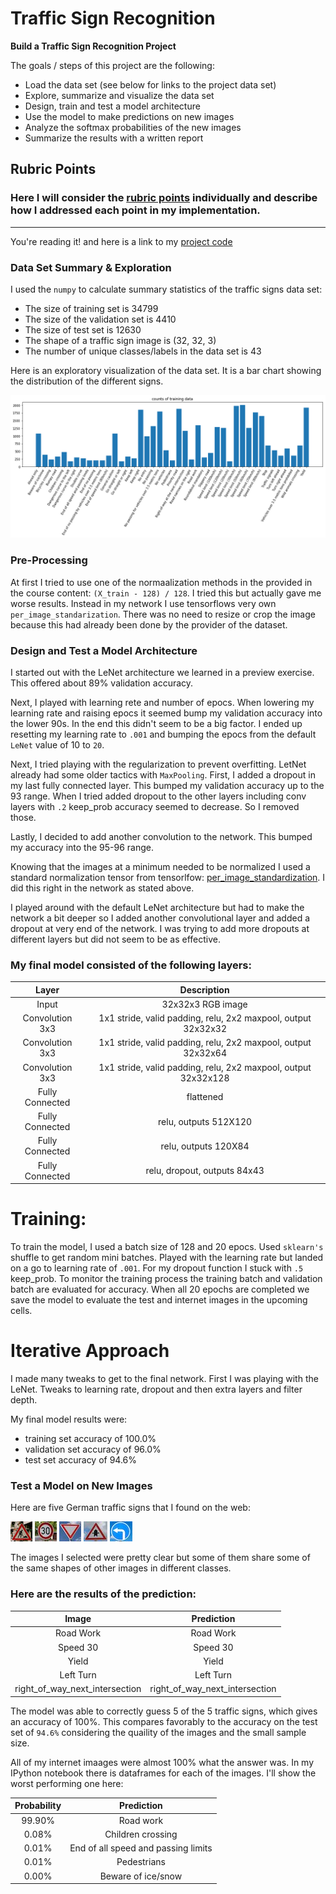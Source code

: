 # **Traffic Sign Recognition** 

**Build a Traffic Sign Recognition Project**

The goals / steps of this project are the following:
* Load the data set (see below for links to the project data set)
* Explore, summarize and visualize the data set
* Design, train and test a model architecture
* Use the model to make predictions on new images
* Analyze the softmax probabilities of the new images
* Summarize the results with a written report


[//]: # (Image References)

[image1]: bar_chart_training_data.png "Visualization"
[image2]: ./examples/grayscale.jpg "Grayscaling"
[image3]: ./examples/random_noise.jpg "Random Noise"
[image4]: construction.png "Traffic Sign 1"
[image5]: speed_30.jpg "Traffic Sign 2"
[image6]: yield.jpg "Traffic Sign 3"
[image7]: right_of_way_next_intersection.jpg "Traffic Sign 4"
[image8]: left_arrow.jpg "Traffic Sign 5"

## Rubric Points
### Here I will consider the [rubric points](https://review.udacity.com/#!/rubrics/481/view) individually and describe how I addressed each point in my implementation.  

---

You're reading it! and here is a link to my [project code](https://github.com/blown302/german-traffic-sign-detection/blob/master/Traffic_Sign_Classifier.ipynb)

### Data Set Summary & Exploration

I used the `numpy` to calculate summary statistics of the traffic signs data set:

* The size of training set is 34799
* The size of the validation set is 4410
* The size of test set is 12630
* The shape of a traffic sign image is (32, 32, 3)
* The number of unique classes/labels in the data set is 43

Here is an exploratory visualization of the data set. It is a bar chart showing the distribution of the different signs. 

![alt text][image1]

### Pre-Processing

At first I tried to use one of the normaalization methods in the provided in the course content: `(X_train - 128) / 128`. I tried this but actually gave me worse results. Instead in my network I use tensorflows very own `per_image_standarization`.  There was no need to resize or crop the image because this had already been done by the provider of the dataset. 

### Design and Test a Model Architecture

I started out with the LeNet architecture we learned in a preview exercise. This offered about 89% validation accuracy. 

Next, I played with learning rete and number of epocs. When lowering my learning rate and raising epocs it seemed bump my validation accuracy into the lower 90s. In the end this didn't seem to be a big factor. I ended up resetting my learning rate to `.001` and bumping the epocs from the default `LeNet` value of 10 to `20`.

Next, I tried playing with the regularization to prevent overfitting. LetNet already had some older tactics with `MaxPooling`. First, I added a dropout in my last fully connected layer. This bumped my validation accuracy up to the 93 range. When I tried added dropout to the other layers including conv layers with `.2` keep_prob accuracy seemed to decrease. So I removed those.

Lastly, I decided to add another convolution to the network. This bumped my accuracy into the 95-96 range.

Knowing that the images at a minimum needed to be normalized I used a standard normalization tensor from tensorlfow: [per_image_standardization](https://www.tensorflow.org/api_docs/python/tf/image/per_image_standardization). I did this right in the network as stated above.



I played around with the default LeNet architecture but had to make the network a bit deeper so I added another convolutional layer and added a dropout at very end of the network. I was trying to add more dropouts at different layers but did not seem to be as effective. 

### My final model consisted of the following layers:

| Layer         		|     Description	        					| 
|:---------------------:|:---------------------------------------------:| 
| Input         		| 32x32x3 RGB image   							| 
| Convolution 3x3       | 1x1 stride, valid padding, relu, 2x2 maxpool, output 32x32x32|				|
| Convolution 3x3	    | 1x1 stride, valid padding, relu, 2x2 maxpool, output 32x32x64|
| Convolution 3x3		| 1x1 stride, valid padding, relu, 2x2 maxpool, output 32x32x128|
| Fully Connected       | flattened    									|
| Fully Connected		| relu, outputs 512X120 						|
| Fully Connected       | relu, outputs 120X84  						|	
| Fully Connected       | relu, dropout, outputs 84x43                  |

# Training:

To train the model, I used a batch size of 128 and 20 epocs. Used `sklearn's` shuffle to get random mini batches. Played with the learning rate but landed on a go to learning rate of `.001`. For my dropout function I stuck with `.5` keep_prob. To monitor the training process the training batch and validation batch are evaluated for accuracy. When all 20 epochs are completed we save the model to evaluate the test and internet images in the upcoming cells.

# Iterative Approach

I made many tweaks to get to the final network. First I was playing with the LeNet. Tweaks to learning rate, dropout and then extra layers and filter depth.

My final model results were:
* training set accuracy of 100.0%
* validation set accuracy of 96.0% 
* test set accuracy of 94.6%

### Test a Model on New Images

Here are five German traffic signs that I found on the web:

![alt text][image4] ![alt text][image5] ![alt text][image6] 
![alt text][image7] ![alt text][image8]

The images I selected were pretty clear but some of them share some of the same shapes of other images in different classes.

### Here are the results of the prediction:

| Image			        |     Prediction	        					| 
|:---------------------:|:---------------------------------------------:| 
| Road Work     		| Road Work   									| 
| Speed 30     			| Speed 30										|
| Yield					| Yield											|
| Left Turn	      		| Left Turn 					 				|
| right_of_way_next_intersection| right_of_way_next_intersection		|


The model was able to correctly guess 5 of the 5 traffic signs, which gives an accuracy of 100%. This compares favorably to the accuracy on the test set of `94.6%` considering the quaility of the images and the small sample size. 

All of my internet imaages were almost 100% what the answer was. In my IPython notebook there is dataframes for each of the images. I'll show the worst performing one here:

| Probability         	|     Prediction	        					| 
|:---------------------:|:---------------------------------------------:| 
| 99.90%       			| Road work  									| 
| 0.08%    				| Children crossing			    				|
| 0.01%					| End of all speed and passing limits   		|
| 0.01%	      			| Pedestrians					 				|
| 0.00%				    | Beware of ice/snow							|
